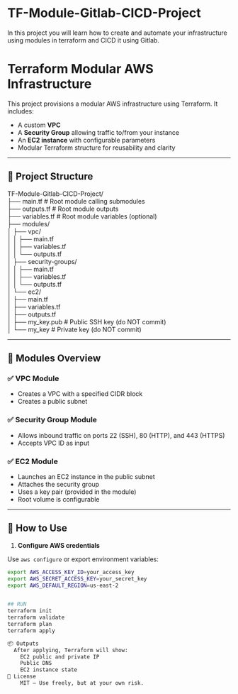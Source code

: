 # TF-Module-Gitlab-CICD-Project

In this project you will learn how to create and automate your infrastructure using modules in terraform and CICD it using Gitlab.

# Terraform Modular AWS Infrastructure

This project provisions a modular AWS infrastructure using Terraform. It includes:

- A custom **VPC**
- A **Security Group** allowing traffic to/from your instance
- An **EC2 instance** with configurable parameters
- Modular Terraform structure for reusability and clarity

---

## 📁 Project Structure

TF-Module-Gitlab-CICD-Project/  
├── main.tf                     # Root module calling submodules  
├── outputs.tf                  # Root module outputs  
├── variables.tf                # Root module variables (optional)  
├── modules/  
│   ├── vpc/  
│   │   ├── main.tf  
│   │   ├── variables.tf  
│   │   └── outputs.tf  
│   ├── security-groups/  
│   │   ├── main.tf  
│   │   ├── variables.tf  
│   │   └── outputs.tf  
│   └── ec2/  
│       ├── main.tf  
│       ├── variables.tf  
│       ├── outputs.tf  
│       ├── my_key.pub          # Public SSH key (do NOT commit)  
│       └── my_key              # Private key (do NOT commit)  

---

## 🧱 Modules Overview

### ✅ VPC Module
- Creates a VPC with a specified CIDR block  
- Creates a public subnet  

### ✅ Security Group Module
- Allows inbound traffic on ports 22 (SSH), 80 (HTTP), and 443 (HTTPS)  
- Accepts VPC ID as input  

### ✅ EC2 Module
- Launches an EC2 instance in the public subnet  
- Attaches the security group  
- Uses a key pair (provided in the module)  
- Root volume is configurable  

---

## 🚀 How to Use

1. **Configure AWS credentials**

Use `aws configure` or export environment variables:

```bash
export AWS_ACCESS_KEY_ID=your_access_key
export AWS_SECRET_ACCESS_KEY=your_secret_key
export AWS_DEFAULT_REGION=us-east-2


## RUN
terraform init
terraform validate
terraform plan
terraform apply

📦 Outputs
  After applying, Terraform will show:
    EC2 public and private IP
    Public DNS
    EC2 instance state
📄 License
    MIT — Use freely, but at your own risk.
